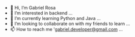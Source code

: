 - 👋 Hi, I’m Gabriel Rosa
- 👀 I’m interested in backend ...
- 🌱 I’m currently learning Python and Java ...
- 💞️ I’m looking to collaborate on with my friends to learn ...
- 📫 How to reach me 'gabriel.developer@gmail.com  ...

<!---
Gabriel-dev001/Gabriel-dev001 is a ✨ special ✨ repository because its `README.md` (this file) appears on your GitHub profile.
You can click the Preview link to take a look at your changes.
--->
